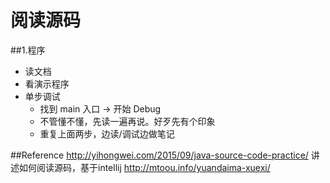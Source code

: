 # 阅读源码

##1.程序

- 读文档
- 看演示程序
- 单步调试
  - 找到 main 入口 -> 开始 Debug
  - 不管懂不懂，先读一遍再说。好歹先有个印象
  - 重复上面两步，边读/调试边做笔记


##Reference
http://yihongwei.com/2015/09/java-source-code-practice/ 讲述如何阅读源码，基于intellij
http://mtoou.info/yuandaima-xuexi/ 